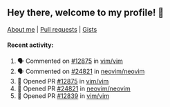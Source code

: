 ## Hey there, welcome to my profile! 👋

[About me](https://seandewar.github.io/)
 | [Pull requests](https://github.com/search?p=1&q=author%3Aseandewar+is%3Apr)
 | [Gists](https://gist.github.com/seandewar)

#### Recent activity:

<!--START_SECTION:activity-->
1. 🗣 Commented on [#12875](https://github.com/vim/vim/pull/12875#issuecomment-1688917372) in [vim/vim](https://github.com/vim/vim)
2. 🗣 Commented on [#24821](https://github.com/neovim/neovim/pull/24821#issuecomment-1688769977) in [neovim/neovim](https://github.com/neovim/neovim)
3. 💪 Opened PR [#12875](https://github.com/vim/vim/pull/12875) in [vim/vim](https://github.com/vim/vim)
4. 💪 Opened PR [#24821](https://github.com/neovim/neovim/pull/24821) in [neovim/neovim](https://github.com/neovim/neovim)
5. 💪 Opened PR [#12839](https://github.com/vim/vim/pull/12839) in [vim/vim](https://github.com/vim/vim)
<!--END_SECTION:activity-->
